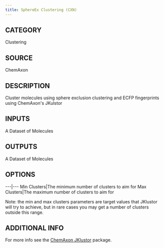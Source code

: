 ```yaml
---
title: SphereEx Clustering (CXN)
---
```


## CATEGORY
Clustering

## SOURCE
ChemAxon

## DESCRIPTION
Cluster molecules using sphere exclusion clustering and ECFP fingerprints using ChemAxon's JKulstor

## INPUTS
A Dataset of Molecules

## OUTPUTS
A Dataset of Molecules

## OPTIONS

---|---
Min Clusters|The minimum number of clusters to aim for
Max Clusters|The maximum number of clusters to aim for

Note: the min and max clusters parameters are target values that JKlustor will try to achieve, but in rare cases you may get a number of clusters outside this range.

## ADDITIONAL INFO
For more info see the [ChemAxon JKlustor](https://www.chemaxon.com/products/jklustor/) package.
